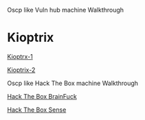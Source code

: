 Oscp like Vuln hub machine Walkthrough

# [](#header-6)Kioptrix
[Kioptrx-1](https://cnw311.github.io/hack-the-box/Vuln-hub-Kioptrix1-walkthrough)


[Kioptrix-2](https://cnw311.github.io/hack-the-box/Vulnhub-Kioptrix2)

Oscp like Hack The Box machine Walkthrough

[Hack The Box BrainFuck](https://cnw311.github.io/hack-the-box/Hack-The-Box-Brain-Fuck-Write-Up)

[Hack The Box Sense](https://cnw311.github.io/hack-the-box/Hack-The-Box-Sense)
